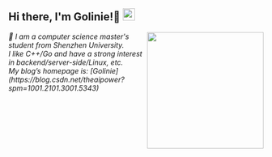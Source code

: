 


<h2> Hi there, I'm Golinie!👋 <img src="https://github.githubassets.com/images/mona-whisper.gif" height="24" /></h2>
<img align='right' src="https://media.giphy.com/media/836HiJc7pgzy8iNXCn/giphy.gif" width="230" />
<p><em>🤔 I am a computer science master's student from Shenzhen University.<br />
I like C++/Go and have a strong interest in backend/server-side/Linux, etc.<br />
My blog’s homepage is: [Golinie](https://blog.csdn.net/theaipower?spm=1001.2101.3001.5343)</em></p>

<!--
**Golinie/Golinie** is a ✨ _special_ ✨ repository because its `README.md` (this file) appears on your GitHub profile.

Here are some ideas to get you started:

- 🔭 I’m currently working on ...
- 🌱 I’m currently learning ...
- 👯 I’m looking to collaborate on ...
- 🤔 I’m looking for help with ...
- 💬 Ask me about ...
- 📫 How to reach me: ...
- 😄 Pronouns: ...
- ⚡ Fun fact: ...
-->
